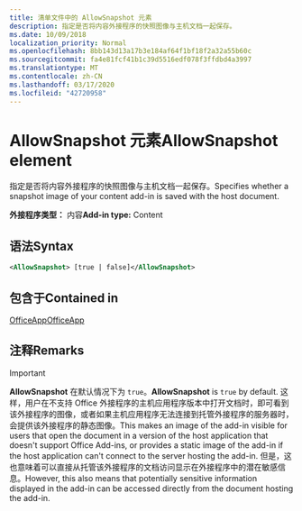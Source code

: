 ```yaml
---
title: 清单文件中的 AllowSnapshot 元素
description: 指定是否将内容外接程序的快照图像与主机文档一起保存。
ms.date: 10/09/2018
localization_priority: Normal
ms.openlocfilehash: 8bb143d13a17b3e184af64f1bf18f2a32a55b60c
ms.sourcegitcommit: fa4e81fcf41b1c39d5516edf078f3ffdbd4a3997
ms.translationtype: MT
ms.contentlocale: zh-CN
ms.lasthandoff: 03/17/2020
ms.locfileid: "42720958"
---
```

# <a name="allowsnapshot-element"></a><span data-ttu-id="189c6-103">AllowSnapshot 元素</span><span class="sxs-lookup"><span data-stu-id="189c6-103">AllowSnapshot element</span></span>

<span data-ttu-id="189c6-104">指定是否将内容外接程序的快照图像与主机文档一起保存。</span><span class="sxs-lookup"><span data-stu-id="189c6-104">Specifies whether a snapshot image of your content add-in is saved with the host document.</span></span>

<span data-ttu-id="189c6-105">**外接程序类型：** 内容</span><span class="sxs-lookup"><span data-stu-id="189c6-105">**Add-in type:** Content</span></span>

## <a name="syntax"></a><span data-ttu-id="189c6-106">语法</span><span class="sxs-lookup"><span data-stu-id="189c6-106">Syntax</span></span>

```XML
<AllowSnapshot> [true | false]</AllowSnapshot>
```

## <a name="contained-in"></a><span data-ttu-id="189c6-107">包含于</span><span class="sxs-lookup"><span data-stu-id="189c6-107">Contained in</span></span>

[<span data-ttu-id="189c6-108">OfficeApp</span><span class="sxs-lookup"><span data-stu-id="189c6-108">OfficeApp</span></span>](officeapp.md)

## <a name="remarks"></a><span data-ttu-id="189c6-109">注释</span><span class="sxs-lookup"><span data-stu-id="189c6-109">Remarks</span></span>

 > [!IMPORTANT]
 > <span data-ttu-id="189c6-110">**AllowSnapshot** 在默认情况下为 `true`。</span><span class="sxs-lookup"><span data-stu-id="189c6-110">**AllowSnapshot** is `true` by default.</span></span> <span data-ttu-id="189c6-111">这样，用户在不支持 Office 外接程序的主机应用程序版本中打开文档时，即可看到该外接程序的图像，或者如果主机应用程序无法连接到托管外接程序的服务器时，会提供该外接程序的静态图像。</span><span class="sxs-lookup"><span data-stu-id="189c6-111">This makes an image of the add-in visible for users that open the document in a version of the host application that doesn't support Office Add-ins, or provides a static image of the add-in if the host application can't connect to the server hosting the add-in.</span></span> <span data-ttu-id="189c6-112">但是，这也意味着可以直接从托管该外接程序的文档访问显示在外接程序中的潜在敏感信息。</span><span class="sxs-lookup"><span data-stu-id="189c6-112">However, this also means that potentially sensitive information displayed in the add-in can be accessed directly from the document hosting the add-in.</span></span>

